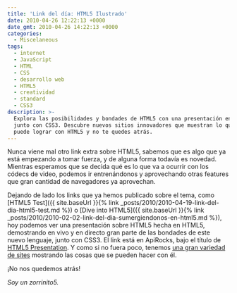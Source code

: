 ```yaml
---
title: 'Link del día: HTML5 Ilustrado'
date: 2010-04-26 12:22:13 +0000
date_gmt: 2010-04-26 14:22:13 +0000
categories:
  - Miscelaneous
tags:
  - internet
  - JavaScript
  - HTML
  - CSS
  - desarrollo web
  - HTML5
  - creatividad
  - standard
  - CSS3
description: >-
  Explora las posibilidades y bondades de HTML5 con una presentación en vivo,
  junto con CSS3. Descubre nuevos sitios innovadores que muestran lo que se
  puede lograr con HTML5 y no te quedes atrás.
---
```



Nunca viene mal otro link extra sobre HTML5, sabemos que es algo que ya está empezando a tomar fuerza, y de alguna forma todavía es novedad. Mientras esperamos que se decida qué es lo que va a ocurrir con los códecs de video, podemos ir entrenándonos y aprovechando otras features que gran cantidad de navegadores ya aprovechan.

Dejando de lado los links que ya hemos publicado sobre el tema, como [HTML5 Test]({{ site.baseUrl }}{% link _posts/2010/2010-04-19-link-del-dia-html5-test.md %}) o [Dive into HTML5]({{ site.baseUrl }}{% link _posts/2010/2010-02-02-link-del-dia-sumergiendonos-en-html5.md %}), hoy podemos ver una presentación sobre HTML5 hecha en HTML5, demostrando en vivo y en directo gran parte de las bondades de este nuevo lenguaje, junto con CSS3. El link está en ApiRocks, bajo el título de [HTML5 Presentation](http://apirocks.com/html5/html5.html). Y como si no fuera poco, tenemos [una gran variedad de sites](http://devsnippets.com/article/designing-with-html5-css3.html) mostrando las cosas que se pueden hacer con él.

¡No nos quedemos atrás!

_Soy un zorrinito5._
